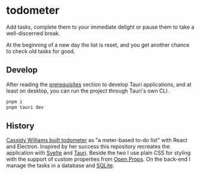 # todometer

Add tasks, complete them to your immediate delight or pause them to take a well-discerned break.

At the beginning of a new day the list is reset, and you get another chance to check old tasks for good.

## Develop

After reading the [prerequisites](https://v2.tauri.app/start/prerequisites/) section to develop Tauri applications, and at least on desktop, you can run the project through Tauri's own CLI.

```sh
pnpm i
pnpm tauri dev
```

## History

[Cassidy Williams built todometer](https://cassidoo.co/post/todometer-build-log/) as "a meter-based to-do list" with React and Electron. Inspired by her success this repository recreates the application with [Svelte](https://svelte.dev/) and [Tauri](https://v2.tauri.app/). Beside the two I use plain CSS for styling with the support of custom properties from [Open Props](https://open-props.style/). On the back-end I manage the tasks in a database and [SQLite](https://www.sqlite.org/).
